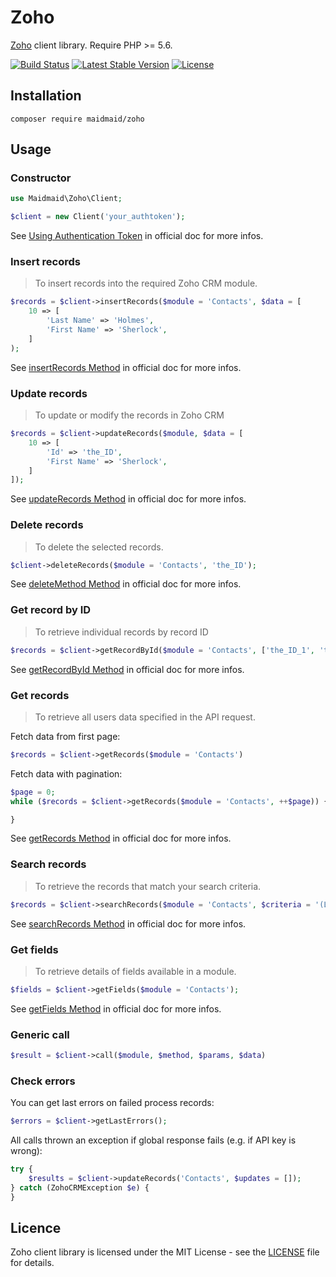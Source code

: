 Zoho
====

[Zoho](https://www.zoho.com) client library. Require PHP >= 5.6.

[![Build Status](https://travis-ci.org/maidmaid/zoho.svg?branch=master)](https://travis-ci.org/maidmaid/zoho)
[![Latest Stable Version](https://poser.pugx.org/maidmaid/zoho/v/stable)](https://packagist.org/packages/maidmaid/zoho)
[![License](https://poser.pugx.org/maidmaid/zoho/license)](https://packagist.org/packages/maidmaid/zoho)

## Installation

```
composer require maidmaid/zoho
```

## Usage

### Constructor

```php
use Maidmaid\Zoho\Client;

$client = new Client('your_authtoken');
```

See [Using Authentication Token](https://www.zoho.com/crm/help/api/using-authentication-token.html) in official doc for more infos.

### Insert records

> To insert records into the required Zoho CRM module.

```php
$records = $client->insertRecords($module = 'Contacts', $data = [
    10 => [
        'Last Name' => 'Holmes',
        'First Name' => 'Sherlock',
    ]
);
```

See [insertRecords Method](https://www.zoho.com/crm/help/api/insertrecords.html) in official doc for more infos.

### Update records

> To update or modify the records in Zoho CRM

```php
$records = $client->updateRecords($module, $data = [
    10 => [
        'Id' => 'the_ID',
        'First Name' => 'Sherlock',
    ]
]);
```

See [updateRecords Method](https://www.zoho.com/crm/help/api/updaterecords.html) in official doc for more infos.

### Delete records

> To delete the selected records.

```php
$client->deleteRecords($module = 'Contacts', 'the_ID');
```

See [deleteMethod Method](https://www.zoho.com/crm/help/api/deleterecords.html) in official doc for more infos.

### Get record by ID

> To retrieve individual records by record ID

```php
$records = $client->getRecordById($module = 'Contacts', ['the_ID_1', 'the_ID_2'])
```

See [getRecordById Method](https://www.zoho.com/crm/help/api/getrecordbyid.html) in official doc for more infos.

### Get records

> To retrieve all users data specified in the API request.

Fetch data from first page:

```php
$records = $client->getRecords($module = 'Contacts')
```

Fetch data with pagination:

```php
$page = 0;
while ($records = $client->getRecords($module = 'Contacts', ++$page)) {

}
```

See [getRecords Method](https://www.zoho.com/crm/help/api/getrecords.html) in official doc for more infos.

### Search records

> To retrieve the records that match your search criteria.

```php
$records = $client->searchRecords($module = 'Contacts', $criteria = '(Last Name:Holmes)');
```

See [searchRecords Method](https://www.zoho.com/crm/help/api/searchrecords.html) in official doc for more infos.

### Get fields

> To retrieve details of fields available in a module.

```php
$fields = $client->getFields($module = 'Contacts');
```

See [getFields Method](https://www.zoho.com/crm/help/api/getfields.html) in official doc for more infos.

### Generic call

```php 
$result = $client->call($module, $method, $params, $data)
```

### Check errors

You can get last errors on failed process records:

```php
$errors = $client->getLastErrors();
```

All calls thrown an exception if global response fails (e.g. if API key is wrong): 

```php
try {
    $results = $client->updateRecords('Contacts', $updates = []);
} catch (ZohoCRMException $e) {
}
```

## Licence

Zoho client library is licensed under the MIT License - see the [LICENSE](LICENSE) file for details.
